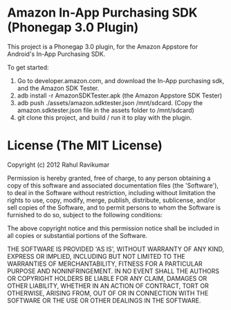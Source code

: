 Amazon In-App Purchasing SDK (Phonegap 3.0 Plugin)
==================================================

This project is a Phonegap 3.0 plugin, for the Amazon Appstore for Android's In-App Purchasing SDK.

To get started:

1. Go to developer.amazon.com, and download the In-App purchasing sdk, and the Amazon SDK Tester.
2. adb install -r AmazonSDKTester.apk (the Amazon Appstore SDK Tester)
3. adb push ./assets/amazon.sdktester.json /mnt/sdcard. (Copy the amazon.sdktester.json file in the assets folder to /mnt/sdcard)
4. git clone this project, and build / run it to play with the plugin.

License (The MIT License)
=========================

Copyright (c) 2012 Rahul Ravikumar

Permission is hereby granted, free of charge, to any person obtaining a copy of this software and associated documentation files (the 'Software'), to deal in the Software without restriction, including without limitation the rights to use, copy, modify, merge, publish, distribute, sublicense, and/or sell copies of the Software, and to permit persons to whom the Software is furnished to do so, subject to the following conditions:

The above copyright notice and this permission notice shall be included in all copies or substantial portions of the Software.

THE SOFTWARE IS PROVIDED 'AS IS', WITHOUT WARRANTY OF ANY KIND, EXPRESS OR IMPLIED, INCLUDING BUT NOT LIMITED TO THE WARRANTIES OF MERCHANTABILITY, FITNESS FOR A PARTICULAR PURPOSE AND NONINFRINGEMENT. IN NO EVENT SHALL THE AUTHORS OR COPYRIGHT HOLDERS BE LIABLE FOR ANY CLAIM, DAMAGES OR OTHER LIABILITY, WHETHER IN AN ACTION OF CONTRACT, TORT OR OTHERWISE, ARISING FROM, OUT OF OR IN CONNECTION WITH THE SOFTWARE OR THE USE OR OTHER DEALINGS IN THE SOFTWARE.

